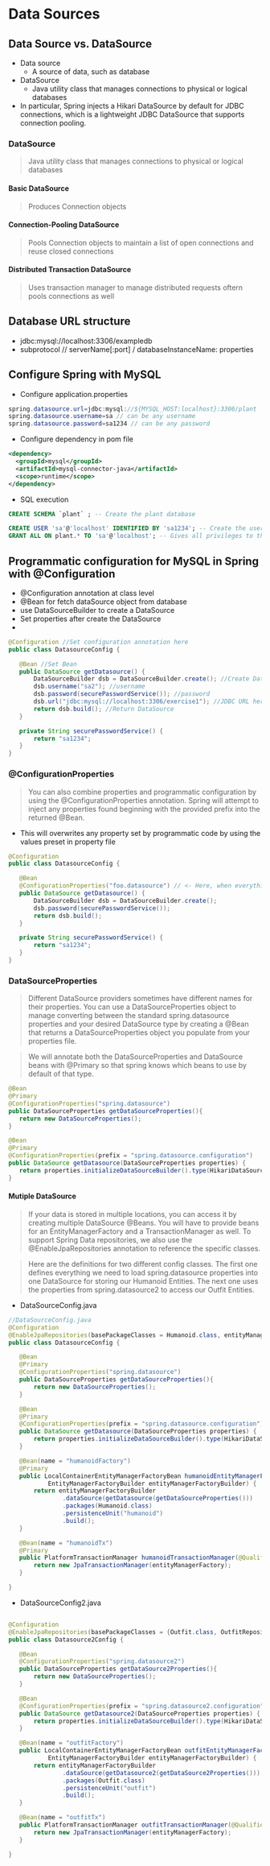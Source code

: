 # Data Sources

## Data Source vs. DataSource
- Data source
  - A source of data, such as database
- DataSource
  - Java utility class that manages connections to physical or logical databases
- In particular, Spring injects a Hikari DataSource by default for JDBC connections, which is a lightweight JDBC DataSource that supports connection pooling.

### DataSource
> Java utility class that manages connections to physical or logical databases

#### Basic DataSource
> Produces Connection objects

#### Connection-Pooling DataSource
> Pools Connection objects to maintain a list of open connections and reuse closed connections

#### Distributed Transaction DataSource
> Uses transaction manager to manage distributed requests oftern pools connections as well

## Database URL structure
- jdbc:mysql://localhost:3306/exampledb
- subprotocol // serverName[:port] / databaseInstanceName: properties

## Configure Spring with MySQL
- Configure application.properties
```java
spring.datasource.url=jdbc:mysql://${MYSQL_HOST:localhost}:3306/plant
spring.datasource.username=sa // can be any username
spring.datasource.password=sa1234 // can be any password
```
- Configure dependency in pom file
```xml
<dependency>
  <groupId>mysql</groupId>
  <artifactId>mysql-connector-java</artifactId>
  <scope>runtime</scope>
</dependency>
```
- SQL execution
```sql
CREATE SCHEMA `plant` ; -- Create the plant database

CREATE USER 'sa'@'localhost' IDENTIFIED BY 'sa1234'; -- Create the user if you haven’t yet
GRANT ALL ON plant.* TO 'sa'@'localhost'; -- Gives all privileges to the new user on plant
```
## Programmatic configuration for MySQL in Spring with @Configuration
- @Configuration annotation at class level
- @Bean for fetch dataSource object from database
- use DataSourceBuilder to create a DataSource
- Set properties after create the DataSource
- 

```java
@Configuration //Set configuration annotation here
public class DatasourceConfig {

   @Bean //Set Bean 
   public DataSource getDatasource() {
       DataSourceBuilder dsb = DataSourceBuilder.create(); //Create DataSource using DataSourceBuilder
       dsb.username("sa2"); //username
       dsb.password(securePasswordService()); //password
       dsb.url("jdbc:mysql://localhost:3306/exercise1"); //JDBC URL here
       return dsb.build(); //Return DataSource
   }

   private String securePasswordService() {
       return "sa1234";
   }
}
```

### @ConfigurationProperties 
> You can also combine properties and programmatic configuration by using the @ConfigurationProperties annotation. Spring will attempt to inject any properties found beginning with the provided prefix into the returned @Bean.
- This will overwrites any property set by programmatic code by using the values preset in property file
```java
@Configuration
public class DatasourceConfig {

   @Bean
   @ConfigurationProperties("foo.datasource") // <- Here, when everything finish in bean, then the ConfigurationProperties overwrites whatever the value stored in property
   public DataSource getDatasource() {
       DataSourceBuilder dsb = DataSourceBuilder.create();
       dsb.password(securePasswordService());
       return dsb.build();
   }

   private String securePasswordService() {
       return "sa1234";
   }
}
```

### DataSourceProperties
> Different DataSource providers sometimes have different names for their properties. You can use a DataSourceProperties object to manage converting between the standard spring.datasource properties and your desired DataSource type by creating a @Bean that returns a DataSourceProperties object you populate from your properties file.

> We will annotate both the DataSourceProperties and DataSource beans with @Primary so that spring knows which beans to use by default of that type.

```java
@Bean
@Primary
@ConfigurationProperties("spring.datasource")
public DataSourceProperties getDataSourceProperties(){
   return new DataSourceProperties();
}

@Bean
@Primary
@ConfigurationProperties(prefix = "spring.datasource.configuration")
public DataSource getDatasource(DataSourceProperties properties) {
   return properties.initializeDataSourceBuilder().type(HikariDataSource.class).build();
}
```

#### Mutiple DataSource
> If your data is stored in multiple locations, you can access it by creating multiple DataSource @Beans. You will have to provide beans for an EntityManagerFactory and a TransactionManager as well. To support Spring Data repositories, we also use the @EnableJpaRepositories annotation to reference the specific classes.

> Here are the definitions for two different config classes. The first one defines everything we need to load spring.datasource properties into one DataSource for storing our Humanoid Entities. The next one uses the properties from spring.datasource2 to access our Outfit Entities.

- DataSourceConfig.java
```java
//DataSourceConfig.java
@Configuration
@EnableJpaRepositories(basePackageClasses = Humanoid.class, entityManagerFactoryRef = "humanoidFactory")
public class DatasourceConfig {

   @Bean
   @Primary
   @ConfigurationProperties("spring.datasource")
   public DataSourceProperties getDataSourceProperties(){
       return new DataSourceProperties();
   }

   @Bean
   @Primary
   @ConfigurationProperties(prefix = "spring.datasource.configuration")
   public DataSource getDatasource(DataSourceProperties properties) {
       return properties.initializeDataSourceBuilder().type(HikariDataSource.class).build();
   }

   @Bean(name = "humanoidFactory")
   @Primary
   public LocalContainerEntityManagerFactoryBean humanoidEntityManagerFactory(
           EntityManagerFactoryBuilder entityManagerFactoryBuilder) {
       return entityManagerFactoryBuilder
               .dataSource(getDatasource(getDataSourceProperties()))
               .packages(Humanoid.class)
               .persistenceUnit("humanoid")
               .build();
   }

   @Bean(name = "humanoidTx")
   @Primary
   public PlatformTransactionManager humanoidTransactionManager(@Qualifier("humanoidFactory")EntityManagerFactory entityManagerFactory){
       return new JpaTransactionManager(entityManagerFactory);
   }

}
```
- DataSourceConfig2.java
```java

@Configuration
@EnableJpaRepositories(basePackageClasses = {Outfit.class, OutfitRepository.class}, entityManagerFactoryRef = "outfitFactory")
public class Datasource2Config {

   @Bean
   @ConfigurationProperties("spring.datasource2")
   public DataSourceProperties getDataSource2Properties(){
       return new DataSourceProperties();
   }

   @Bean
   @ConfigurationProperties(prefix = "spring.datasource2.configuration")
   public DataSource getDatasource2(DataSourceProperties properties) {
       return properties.initializeDataSourceBuilder().type(HikariDataSource.class).build();
   }

   @Bean(name = "outfitFactory")
   public LocalContainerEntityManagerFactoryBean outfitEntityManagerFactory(
           EntityManagerFactoryBuilder entityManagerFactoryBuilder) {
       return entityManagerFactoryBuilder
               .dataSource(getDatasource2(getDataSource2Properties()))
               .packages(Outfit.class)
               .persistenceUnit("outfit")
               .build();
   }

   @Bean(name = "outfitTx")
   public PlatformTransactionManager outfitTransactionManager(@Qualifier("outfitFactory")EntityManagerFactory entityManagerFactory){
       return new JpaTransactionManager(entityManagerFactory);
   }

}
```

